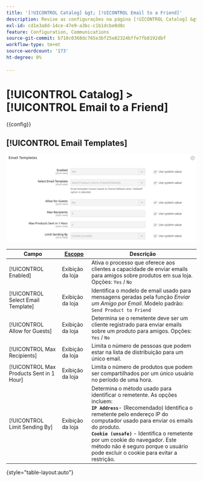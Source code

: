 ```yaml
---
title: '[!UICONTROL Catalog] &gt; [!UICONTROL Email to a Friend]'
description: Revise as configurações na página [!UICONTROL Catalog] &gt; [!UICONTROL Email to a Friend] do Administrador do Commerce.
exl-id: cd1e3a8d-14ce-47e9-a3bc-c1b1dcbe0d8c
feature: Configuration, Communications
source-git-commit: b710c0368dc765e3bf25e82324bffe7fb8192dbf
workflow-type: tm+mt
source-wordcount: '173'
ht-degree: 0%

---
```


# [!UICONTROL Catalog] > [!UICONTROL Email to a Friend]

{{config}}

## [!UICONTROL Email Templates]

![Modelos de email](./assets/email-to-a-friend-email-templates.png)<!-- zoom -->

<!-- [Email Templates](https://docs.magento.com/user-guide/marketing/email-template-configuration.html) -->

| Campo | [Escopo](../../getting-started/websites-stores-views.md#scope-settings) | Descrição |
|--- |--- |--- |
| [!UICONTROL Enabled] | Exibição da loja | Ativa o processo que oferece aos clientes a capacidade de enviar emails para amigos sobre produtos em sua loja. Opções: `Yes` / `No` |
| [!UICONTROL Select Email Template] | Exibição da loja | Identifica o modelo de email usado para mensagens geradas pela função _Enviar um Amigo por Email_. Modelo padrão: `Send Product to Friend` |
| [!UICONTROL Allow for Guests] | Exibição da loja | Determina se o remetente deve ser um cliente registrado para enviar emails sobre um produto para amigos. Opções: `Yes` / `No` |
| [!UICONTROL Max Recipients] | Exibição da loja | Limita o número de pessoas que podem estar na lista de distribuição para um único email. |
| [!UICONTROL Max Products Sent in 1  Hour] | Exibição da loja | Limita o número de produtos que podem ser compartilhados por um único usuário no período de uma hora. |
| [!UICONTROL Limit Sending By] | Exibição da loja | Determina o método usado para identificar o remetente. As opções incluem: <br/>**`IP Address`**- (Recomendado) Identifica o remetente pelo endereço IP do computador usado para enviar os emails do produto.<br/>**`Cookie (unsafe)`** - Identifica o remetente por um cookie do navegador. Este método não é seguro porque o usuário pode excluir o cookie para evitar a restrição. |

{style="table-layout:auto"}
